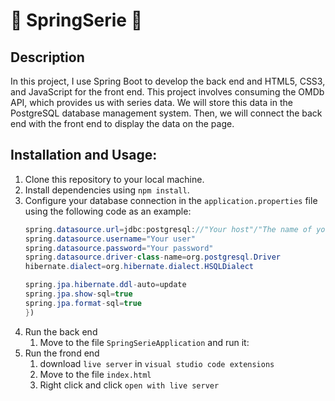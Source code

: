 # 🍿 SpringSerie 🎥

## Description

In this project, I use Spring Boot to develop the back end and HTML5, CSS3, and JavaScript for the front end. This project involves consuming the OMDb API, which provides us with series data. We will store this data in the PostgreSQL database management system. Then, we will connect the back end with the front end to display the data on the page.

## Installation and Usage:

1. Clone this repository to your local machine.
2. Install dependencies using `npm install`.
3. Configure your database connection in the `application.properties` file using the following code as an example:
    ```java
    spring.datasource.url=jdbc:postgresql://"Your host"/"The name of your database"
    spring.datasource.username="Your user"
    spring.datasource.password="Your password"
    spring.datasource.driver-class-name=org.postgresql.Driver
    hibernate.dialect=org.hibernate.dialect.HSQLDialect
    
    spring.jpa.hibernate.ddl-auto=update
    spring.jpa.show-sql=true
    spring.jpa.format-sql=true
    })

4. Run the back end
    1. Move to the file `SpringSerieApplication` and run it:
5. Run the frond end
    1. download `live server` in `visual studio code extensions`
    2. Move to the file `index.html`
    3. Right click and click `open with live server`
   
